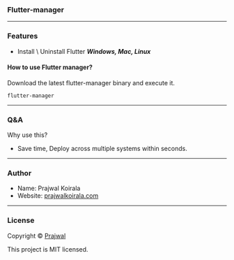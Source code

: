 ### Flutter-manager

---
### Features
- Install \ Uninstall Flutter ***Windows, Mac, Linux***

#### How to use Flutter manager?
Download the latest flutter-manager binary and execute it.
```
flutter-manager
```

---
### Q&A

Why use this?
- Save time, Deploy across multiple systems within seconds.

---
### Author

* Name: Prajwal Koirala
* Website: [prajwalkoirala.com](https://www.prajwalkoirala.com)

---
### License

Copyright © [Prajwal](https://github.com/prajwal-koirala)

This project is MIT licensed.
